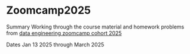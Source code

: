 # Zoomcamp2025
Summary
Working through the course material and homework problems from [data engineering zoomcamp cohort 2025](https://github.com/DataTalksClub/data-engineering-zoomcamp/tree/main)

Dates Jan 13 2025 through March 2025
